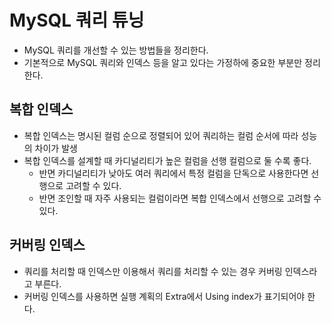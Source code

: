 # MySQL 쿼리 튜닝

- MySQL 쿼리를 개선할 수 있는 방법들을 정리한다.
- 기본적으로 MySQL 쿼리와 인덱스 등을 알고 있다는 가정하에 중요한 부분만 정리한다.

## 복합 인덱스

- 복합 인덱스는 명시된 컬럼 순으로 정렬되어 있어 쿼리하는 컬럼 순서에 따라 성능의 차이가 발생
- 복합 인덱스를 설계할 때 카디널리티가 높은 컬럼을 선행 컬럼으로 둘 수록 좋다.
  - 반면 카디널리티가 낮아도 여러 쿼리에서 특정 컬럼을 단독으로 사용한다면 선행으로 고려할 수 있다.
  - 반면 조인할 때 자주 사용되는 컬럼이라면 복합 인덱스에서 선행으로 고려할 수 있다.

## 커버링 인덱스

- 쿼리를 처리할 때 인덱스만 이용해서 쿼리를 처리할 수 있는 경우 커버링 인덱스라고 부른다.
- 커버링 인덱스를 사용하면 실행 계획의 Extra에서 Using index가 표기되어야 한다.

